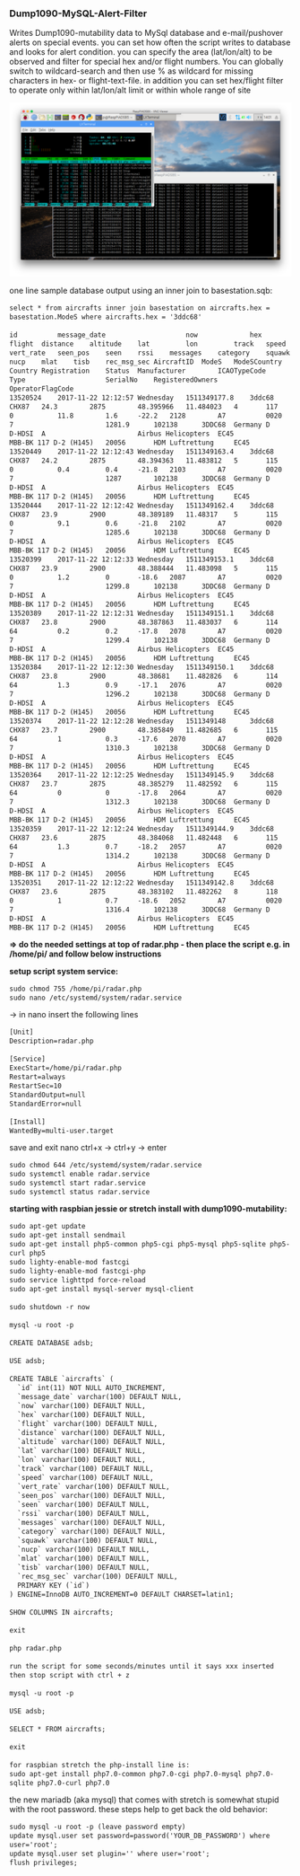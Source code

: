 ### Dump1090-MySQL-Alert-Filter

Writes Dump1090-mutability data to MySql database and e-mail/pushover alerts on special events. you can set how often the script writes to database and looks for alert condition. you can specify the area (lat/lon/alt) to be observed and filter for special hex and/or flight numbers. You can globally switch to wildcard-search and then use % as wildcard for missing characters in hex- or flight-text-file. in addition you can set hex/flight filter to operate only within lat/lon/alt limit or within whole range of site

![Alt text](screen.png?raw=true "Script running on RaspberryPi")

one line sample database output using an inner join to basestation.sqb:

    select * from aircrafts inner join basestation on aircrafts.hex = basestation.ModeS where aircrafts.hex = '3ddc68'

    id          message_date                    now             hex     flight  distance    altitude    lat         lon         track   speed   vert_rate   seen_pos    seen    rssi    messages    category    squawk  nucp    mlat    tisb    rec_msg_sec AircraftID  ModeS   ModeSCountry    Country Registration    Status  Manufacturer        ICAOTypeCode    Type                    SerialNo    RegisteredOwners    OperatorFlagCode
    13520524    2017-11-22 12:12:57 Wednesday   1511349177.8    3ddc68  CHX87   24.3        2875        48.395966   11.484023   4       117     0           11.8        1.6     -22.2   2128        A7          0020    7                       1281.9      102138      3DDC68  Germany D       D-HDSI  A                       Airbus Helicopters  EC45            MBB-BK 117 D-2 (H145)   20056       HDM Luftrettung     EC45
    13520449    2017-11-22 12:12:43 Wednesday   1511349163.4    3ddc68  CHX87   24.2        2875        48.394363   11.483812   5       115     0           0.4         0.4     -21.8   2103        A7          0020    7                       1287        102138      3DDC68  Germany D       D-HDSI  A                       Airbus Helicopters  EC45            MBB-BK 117 D-2 (H145)   20056       HDM Luftrettung     EC45
    13520444    2017-11-22 12:12:42 Wednesday   1511349162.4    3ddc68  CHX87   23.9        2900        48.389189   11.48317    5       115     0           9.1         0.6     -21.8   2102        A7          0020    7                       1285.6      102138      3DDC68  Germany D       D-HDSI  A                       Airbus Helicopters  EC45            MBB-BK 117 D-2 (H145)   20056       HDM Luftrettung     EC45
    13520399    2017-11-22 12:12:33 Wednesday   1511349153.1    3ddc68  CHX87   23.9        2900        48.388444   11.483098   5       115     0           1.2         0       -18.6   2087        A7          0020    7                       1299.8      102138      3DDC68  Germany D       D-HDSI  A                       Airbus Helicopters  EC45            MBB-BK 117 D-2 (H145)   20056       HDM Luftrettung     EC45
    13520389    2017-11-22 12:12:31 Wednesday   1511349151.1    3ddc68  CHX87   23.8        2900        48.387863   11.483037   6       114     64          0.2         0.2     -17.8   2078        A7          0020    7                       1299.4      102138      3DDC68  Germany D       D-HDSI  A                       Airbus Helicopters  EC45            MBB-BK 117 D-2 (H145)   20056       HDM Luftrettung     EC45
    13520384    2017-11-22 12:12:30 Wednesday   1511349150.1    3ddc68  CHX87   23.8        2900        48.38681    11.482826   6       114     64          1.3         0.9     -17.1   2076        A7          0020    7                       1296.2      102138      3DDC68  Germany D       D-HDSI  A                       Airbus Helicopters  EC45            MBB-BK 117 D-2 (H145)   20056       HDM Luftrettung     EC45
    13520374    2017-11-22 12:12:28 Wednesday   1511349148      3ddc68  CHX87   23.7        2900        48.385849   11.482685   6       115     64          1           0.3     -17.6   2070        A7          0020    7                       1310.3      102138      3DDC68  Germany D       D-HDSI  A                       Airbus Helicopters  EC45            MBB-BK 117 D-2 (H145)   20056       HDM Luftrettung     EC45
    13520364    2017-11-22 12:12:25 Wednesday   1511349145.9    3ddc68  CHX87   23.7        2875        48.385279   11.482592   6       115     64          0           0       -17.8   2064        A7          0020    7                       1312.3      102138      3DDC68  Germany D       D-HDSI  A                       Airbus Helicopters  EC45            MBB-BK 117 D-2 (H145)   20056       HDM Luftrettung     EC45
    13520359    2017-11-22 12:12:24 Wednesday   1511349144.9    3ddc68  CHX87   23.6        2875        48.384068   11.482448   6       115     64          1.3         0.7     -18.2   2057        A7          0020    7                       1314.2      102138      3DDC68  Germany D       D-HDSI  A                       Airbus Helicopters  EC45            MBB-BK 117 D-2 (H145)   20056       HDM Luftrettung     EC45
    13520351    2017-11-22 12:12:22 Wednesday   1511349142.8    3ddc68  CHX87   23.6        2875        48.383102   11.482262   8       118     0           1           0.7     -18.6   2052        A7          0020    7                       1316.4      102138      3DDC68  Germany D       D-HDSI  A                       Airbus Helicopters  EC45            MBB-BK 117 D-2 (H145)   20056       HDM Luftrettung     EC45
                                                                                                                                                                                                                                                                                                                                                                                                                            
                                                                                                                                                                                                                                                                                                                                                                    
                                                                                                                                                                                                                                                                                                                                                                                                                                                                                                                                                                                                                                                                                                   
                                                                                                                                                                                                                                                                                                                                                                                                                                        
                                                                                                                                                                                                                                                                                                                                                                                                                               
**=> do the needed settings at top of radar.php - then place the script e.g. in /home/pi/ and follow below instructions**

**setup script system service:**

    sudo chmod 755 /home/pi/radar.php
    sudo nano /etc/systemd/system/radar.service

-> in nano insert the following lines

    [Unit]
    Description=radar.php
    
    [Service]
    ExecStart=/home/pi/radar.php
    Restart=always
    RestartSec=10
    StandardOutput=null
    StandardError=null
    
    [Install]
    WantedBy=multi-user.target

save and exit nano ctrl+x -> ctrl+y -> enter

    sudo chmod 644 /etc/systemd/system/radar.service
    sudo systemctl enable radar.service
    sudo systemctl start radar.service
    sudo systemctl status radar.service
    
**starting with raspbian jessie or stretch install with dump1090-mutability:**
    
    sudo apt-get update
    sudo apt-get install sendmail
    sudo apt-get install php5-common php5-cgi php5-mysql php5-sqlite php5-curl php5
    sudo lighty-enable-mod fastcgi
    sudo lighty-enable-mod fastcgi-php
    sudo service lighttpd force-reload
    sudo apt-get install mysql-server mysql-client
    
    sudo shutdown -r now
    
    mysql -u root -p
    
    CREATE DATABASE adsb;
    
    USE adsb;
    
    CREATE TABLE `aircrafts` (
      `id` int(11) NOT NULL AUTO_INCREMENT,
      `message_date` varchar(100) DEFAULT NULL,
      `now` varchar(100) DEFAULT NULL,
      `hex` varchar(100) DEFAULT NULL,
      `flight` varchar(100) DEFAULT NULL,
      `distance` varchar(100) DEFAULT NULL,
      `altitude` varchar(100) DEFAULT NULL,
      `lat` varchar(100) DEFAULT NULL,
      `lon` varchar(100) DEFAULT NULL,
      `track` varchar(100) DEFAULT NULL,
      `speed` varchar(100) DEFAULT NULL,
      `vert_rate` varchar(100) DEFAULT NULL,
      `seen_pos` varchar(100) DEFAULT NULL,
      `seen` varchar(100) DEFAULT NULL,
      `rssi` varchar(100) DEFAULT NULL,
      `messages` varchar(100) DEFAULT NULL,
      `category` varchar(100) DEFAULT NULL,
      `squawk` varchar(100) DEFAULT NULL,
      `nucp` varchar(100) DEFAULT NULL,
      `mlat` varchar(100) DEFAULT NULL,
      `tisb` varchar(100) DEFAULT NULL,
      `rec_msg_sec` varchar(100) DEFAULT NULL,
      PRIMARY KEY (`id`)
    ) ENGINE=InnoDB AUTO_INCREMENT=0 DEFAULT CHARSET=latin1;
    
    SHOW COLUMNS IN aircrafts;
    
    exit
    
    php radar.php
    
    run the script for some seconds/minutes until it says xxx inserted then stop script with ctrl + z
    
    mysql -u root -p
    
    USE adsb;
    
    SELECT * FROM aircrafts;
    
    exit
    
    for raspbian stretch the php-install line is:
    sudo apt-get install php7.0-common php7.0-cgi php7.0-mysql php7.0-sqlite php7.0-curl php7.0
    
the new mariadb (aka mysql) that comes with stretch is somewhat stupid with the root password. these steps help to get back the old behavior:
    
    sudo mysql -u root -p (leave password empty)
    update mysql.user set password=password('YOUR_DB_PASSWORD') where user='root';
    update mysql.user set plugin='' where user='root';
    flush privileges;
